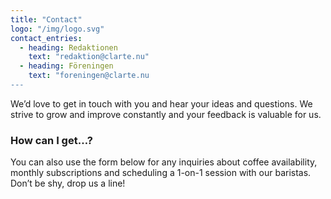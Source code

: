 ```yaml
---
title: "Contact"
logo: "/img/logo.svg"
contact_entries:
  - heading: Redaktionen
    text: "redaktion@clarte.nu"
  - heading: Föreningen
    text: "foreningen@clarte.nu
---
```


We’d love to get in touch with you and hear your ideas and
questions. We strive to grow and improve constantly and your feedback
is valuable for us.

<h3 class="f4 b lh-title mb2">How can I get…?</h3>

You can also use the form below for any inquiries about coffee
availability, monthly subscriptions and scheduling a 1-on-1 session
with our baristas. Don’t be shy, drop us a line!
